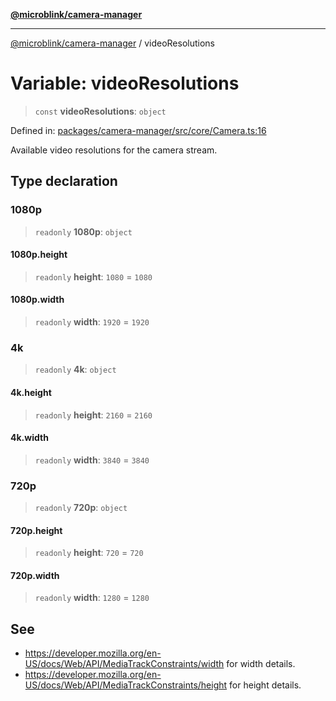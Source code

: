 [**@microblink/camera-manager**](../README.md)

---

[@microblink/camera-manager](../README.md) / videoResolutions

# Variable: videoResolutions

> `const` **videoResolutions**: `object`

Defined in: [packages/camera-manager/src/core/Camera.ts:16](https://github.com/BlinkID/blinkid-web/blob/main/packages/camera-manager/src/core/Camera.ts)

Available video resolutions for the camera stream.

## Type declaration

### 1080p

> `readonly` **1080p**: `object`

#### 1080p.height

> `readonly` **height**: `1080` = `1080`

#### 1080p.width

> `readonly` **width**: `1920` = `1920`

### 4k

> `readonly` **4k**: `object`

#### 4k.height

> `readonly` **height**: `2160` = `2160`

#### 4k.width

> `readonly` **width**: `3840` = `3840`

### 720p

> `readonly` **720p**: `object`

#### 720p.height

> `readonly` **height**: `720` = `720`

#### 720p.width

> `readonly` **width**: `1280` = `1280`

## See

- https://developer.mozilla.org/en-US/docs/Web/API/MediaTrackConstraints/width for width details.
- https://developer.mozilla.org/en-US/docs/Web/API/MediaTrackConstraints/height for height details.

